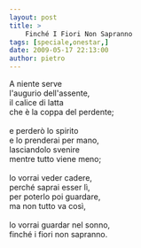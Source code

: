 ```yaml
---
layout: post
title: >
    Finché I Fiori Non Sapranno
tags: [speciale,onestar,]
date: 2009-05-17 22:13:00
author: pietro
---
```

A niente serve<br/>l'augurio dell'assente,<br/>il calice di latta<br/>che è la coppa del perdente;<br/><br/>e perderò lo spirito<br/>e lo prenderai per mano,<br/>lasciandolo svenire<br/>mentre tutto viene meno;<br/><br/>lo vorrai veder cadere,<br/>perché saprai esser lì,<br/>per poterlo poi guardare,<br/>ma non tutto va così,<br/><br/>lo vorrai guardar nel sonno,<br/>finché i fiori non sapranno.

